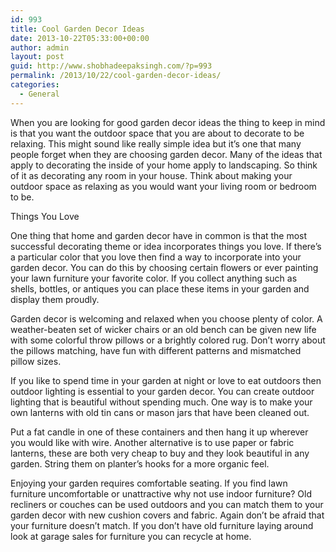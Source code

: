 ```yaml
---
id: 993
title: Cool Garden Decor Ideas
date: 2013-10-22T05:33:00+00:00
author: admin
layout: post
guid: http://www.shobhadeepaksingh.com/?p=993
permalink: /2013/10/22/cool-garden-decor-ideas/
categories:
  - General
---
```

When you are looking for good garden decor ideas the thing to keep in mind is that you want the outdoor space that you are about to decorate to be relaxing. This might sound like really simple idea but it&#8217;s one that many people forget when they are choosing garden decor. Many of the ideas that apply to decorating the inside of your home apply to landscaping. So think of it as decorating any room in your house. Think about making your outdoor space as relaxing as you would want your living room or bedroom to be.

Things You Love

One thing that home and garden decor have in common is that the most successful decorating theme or idea incorporates things you love. If there&#8217;s a particular color that you love then find a way to incorporate into your garden decor. You can do this by choosing certain flowers or ever painting your lawn furniture your favorite color. If you collect anything such as shells, bottles, or antiques you can place these items in your garden and display them proudly.

Garden decor is welcoming and relaxed when you choose plenty of color. A weather-beaten set of wicker chairs or an old bench can be given new life with some colorful throw pillows or a brightly colored rug. Don&#8217;t worry about the pillows matching, have fun with different patterns and mismatched pillow sizes.

If you like to spend time in your garden at night or love to eat outdoors then outdoor lighting is essential to your garden decor. You can create outdoor lighting that is beautiful without spending much. One way is to make your own lanterns with old tin cans or mason jars that have been cleaned out.

Put a fat candle in one of these containers and then hang it up wherever you would like with wire. Another alternative is to use paper or fabric lanterns, these are both very cheap to buy and they look beautiful in any garden. String them on planter&#8217;s hooks for a more organic feel.

Enjoying your garden requires comfortable seating. If you find lawn furniture uncomfortable or unattractive why not use indoor furniture? Old recliners or couches can be used outdoors and you can match them to your garden decor with new cushion covers and fabric. Again don&#8217;t be afraid that your furniture doesn&#8217;t match. If you don&#8217;t have old furniture laying around look at garage sales for furniture you can recycle at home.